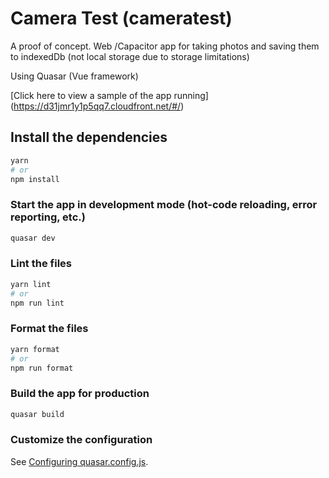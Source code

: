 # Camera Test (cameratest)

A proof of concept. Web /Capacitor app for taking photos and saving them to indexedDb (not local storage due to storage limitations) 

Using Quasar (Vue framework)

[Click here to view a sample of the app running] (https://d31jmr1y1p5qq7.cloudfront.net/#/)

## Install the dependencies
```bash
yarn
# or
npm install
```

### Start the app in development mode (hot-code reloading, error reporting, etc.)
```bash
quasar dev
```


### Lint the files
```bash
yarn lint
# or
npm run lint
```


### Format the files
```bash
yarn format
# or
npm run format
```



### Build the app for production
```bash
quasar build
```

### Customize the configuration
See [Configuring quasar.config.js](https://v2.quasar.dev/quasar-cli-webpack/quasar-config-js).
